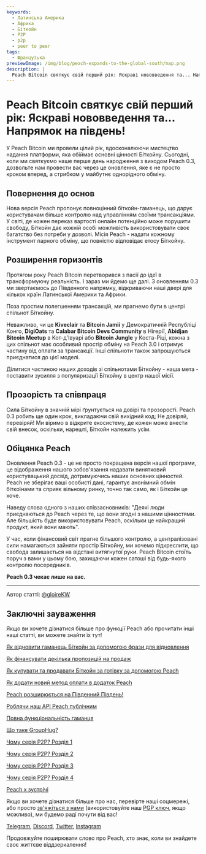 ```yaml
---
keywords:
  - Латинська Америка
  - Африка
  - Біткойн
  - P2P
  - p2p
  - peer to peer
tags:
  - Французька
previewImage: /img/blog/peach-expands-to-the-global-south/map.png
description: |
  Peach Bitcoin святкує свій перший рік: Яскраві нововведення та... Напрямок на південь!
---
```


# Peach Bitcoin святкує свій перший рік: Яскраві нововведення та... Напрямок на південь!

У Peach Bitcoin ми провели цілий рік, вдосконалюючи мистецтво надання платформи, яка обіймає основні цінності Біткойну. Сьогодні, коли ми святкуємо наше перше день народження з виходом Peach 0.3, дозвольте нам провести вас через це оновлення, яке є не просто кроком вперед, а стрибком у майбутнє однорідного обміну.

## Повернення до основ

Нова версія Peach пропонує повноцінний біткойн-гаманець, що дарує користувачам більше контролю над управлінням своїми трансакціями. У світі, де кожен переказ вартості онлайн потенційно може порушити свободу, Біткойн дає кожній особі можливість використовувати своє багатство без потреби у дозволі. Місія Peach - надати кожному інструмент парного обміну, що повністю відповідає етосу Біткойну.

## Розширення горизонтів

Протягом року Peach Bitcoin перетворився з пасії до ідеї в трансформуючу реальність. І зараз ми йдемо ще далі. З оновленням 0.3 ми звертаємось до Південного напрямку, відкриваючи наші двері для кількох країн Латинської Америки та Африки.

Поза простим полегшенням трансакцій, ми прагнемо бути в центрі спільнот Біткойну.

Неважливо, чи це **Kiveclair** та **Bitcoin Jamii** у Демократичній Республіці Конго, **DigiOats** та **Calabar Bitcoin Devs Community** в Нігерії, **Abidjan Bitcoin Meetup** в Кот-д'Івуарі або **Bitcoin Jungle** у Коста-Ріці, кожна з цих спільнот має особливий простір обміну на Peach 3.0 і отримує частину від оплати за трансакції. Інші спільноти також запрошуються приєднатися до цієї моделі.

Ділитися частиною наших доходів зі спільнотами Біткойну - наша мета - поставити зусилля з популяризації Біткойну в центр нашої місії.

## Прозорість та співпраця

Сила Біткойну в значній мірі ґрунтується на довірі та прозорості. Peach 0.3 робить ще один крок, викладаючи свій вихідний код; Не довіряй, перевіряй! Ми віримо в відкрите екосистему, де кожен може внести свій внесок, оскільки, нарешті, Біткойн належить усім.

## Обіцянка Peach

Оновлення Peach 0.3 - це не просто покращена версія нашої програми, це відображення нашого зобов'язання надавати винятковий користувацький досвід, дотримуючись наших основних цінностей. Peach не зберігає ваші особисті дані, гарантує анонімний обмін біткоїнами та сприяє вільному ринку, точно так само, як і Біткойн це хоче.

Наведу слова одного з наших співзасновників: "Деякі люди приєднаються до Peach через те, що вони згодні з нашими цінностями. Але більшість буде використовувати Peach, оскільки це найкращий продукт, який вони мають".

У час, коли фінансовий світ прагне більшого контролю, а централізовані сили намагаються зайняти простір Біткойну, ми хочемо підкреслити, що свобода залишається на відстані витягнутої руки. Peach Bitcoin стоїть поруч з вами у цьому бою, захищаючи кожен сатоші від будь-якого контролю посередників.

**Peach 0.3 чекає лише на вас.**

---

Автор статті: [@gloireKW](https://twitter.com/GloireKW)

## Заключні зауваження

Якщо ви хочете дізнатися більше про функції Peach або прочитати інші наші статті, ви можете знайти їх тут!

[Як відновити гаманець Біткойн за допомогою фрази для відновлення](https://peachbitcoin.com/uk/blog/how-to-restore-peach-wallet/)

[Як фінансувати декілька пропозицій на продаж](https://peachbitcoin.com/uk/blog/funding-multiple-sell-offers/)

[Як купувати та продавати Біткойн за готівку за допомогою Peach](https://peachbitcoin.com/uk/blog/how-to-buy-and-sell-bitcoin-with-cash-using-peach/)

[Як додати новий метод оплати в додаток Peach](https://peachbitcoin.com/uk/blog/how-to-add-a-payment-method/)

[Peach розширюється на Південний Південь!](https://peachbitcoin.com/uk/blog/peach-expands-to-the-global-south/)

[Роблячи наш API Peach публічним](https://peachbitcoin.com/uk/blog/making-our-peach-api-public/)

[Повна функціональність гаманця](https://peachbitcoin.com/uk/blog/full-wallet-functionality/)

[Що таке GroupHug?](https://peachbitcoin.com/uk/blog/group-hug/)

[Чому серія P2P? Розділ 1](https://peachbitcoin.com/uk/blog/why-p2p-chapter-1/)

[Чому серія P2P? Розділ 2](https://peachbitcoin.com/uk/blog/why-p2p-chapter-2/)

[Чому серія P2P? Розділ 3](https://peachbitcoin.com/uk/blog/why-p2p-chapter-3-circular-economies/)

[Чому серія P2P? Розділ 4](https://peachbitcoin.com/uk/blog/why-p2p-chapter-4-chains-of-trust/)

[Peach x зустрічі](https://peachbitcoin.com/uk/blog/peach-for-meetups/)

Якщо ви хочете дізнатися більше про нас, перевірте наші соцмережі, або просто [зв'яжіться з нами](mailto:hello@peachbitcoin.com) (використовуйте наш [PGP ключ](https://keys.openpgp.org/vks/v1/by-fingerprint/48339A19645E2E53488E0E5479E1B270FACD1BD2), якщо можливо), ми будемо раді почути від вас!

[Telegram](https://t.me/peachtopeach), [Discord](https://discord.gg/ypeHz3SW54), [Twitter](https://twitter.com/peachbitcoin), [Instagram](https://instagram.com/peachbitcoin)

Продовжуйте поширювати слово про Peach, хто знає, коли ви знайдете своє життєве віддзеркалення!
